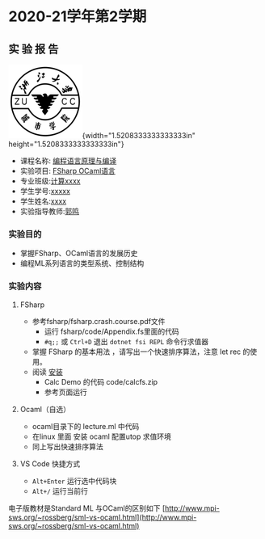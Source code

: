# 2020-21学年第2学期

## 实 验 报 告

![zucc](zucc.png){width="1.5208333333333333in" height="1.5208333333333333in"}

- 课程名称:  <u>编程语言原理与编译</u>
- 实验项目: <u>FSharp OCaml语言</u>
- 专业班级:<u>计算xxxx</u>
- 学生学号:<u>xxxxx</u>
- 学生姓名:<u>xxxx</u>
- 实验指导教师:<u>郭鸣</u>

### 实验目的

- 掌握FSharp、OCaml语言的发展历史
- 编程ML系列语言的类型系统、控制结构


### 实验内容

1. FSharp
    - 参考fsharp/fsharp.crash.course.pdf文件
      - 运行 fsharp/code/Appendix.fs里面的代码
      - `#q;;` 或 `Ctrl+D` 退出 `dotnet fsi REPL` 命令行求值器
    - 掌握 FSharp 的基本用法 ，请写出一个快速排序算法，注意 let rec 的使用。
    - 阅读 [安装](http://sigcc.gitee.io/plc2021/#/install/fsharp)
      - Calc Demo 的代码 code/calcfs.zip 
      - 参考页面运行

1. Ocaml（自选）
   - ocaml目录下的 lecture.ml 中代码
   - 在linux 里面 安装 ocaml 配置utop 求值环境
   - 同上写出快速排序算法

1. VS Code 快捷方式
    - `Alt+Enter` 运行选中代码块
    - `Alt+/` 运行当前行

电子版教材是Standard ML 与OCaml的区别如下
[http://www.mpi-sws.org/~rossberg/sml-vs-ocaml.html](http://www.mpi-sws.org/~rossberg/sml-vs-ocaml.html)

